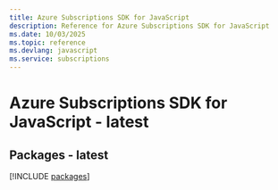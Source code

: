 ```yaml
---
title: Azure Subscriptions SDK for JavaScript
description: Reference for Azure Subscriptions SDK for JavaScript
ms.date: 10/03/2025
ms.topic: reference
ms.devlang: javascript
ms.service: subscriptions
---
```

# Azure Subscriptions SDK for JavaScript - latest
## Packages - latest
[!INCLUDE [packages](subscriptions-index.md)]